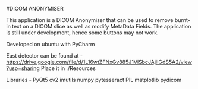 #DICOM ANONYMISER

This application is a DICOM Anonymiser that can be used to remove burnt-in text on a DICOM slice as well as modify MetaData Fields.
The application is still under development, hence some buttons may not work.

Developed on ubuntu with PyCharm

East detector can be found at - https://drive.google.com/file/d/1L16wtZFNxGv885J1VlSbcJAjlIGdS5A2/view?usp=sharing
Place it in ./Resources

Libraries - 
PyQt5
cv2
imutils
numpy
pytesseract
PIL
matplotlib
pydicom

